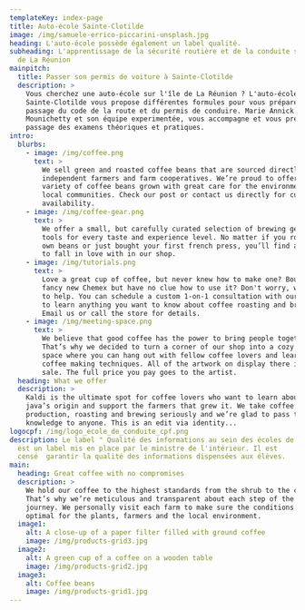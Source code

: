 ```yaml
---
templateKey: index-page
title: Auto-école Sainte-Clotilde
image: /img/samuele-errico-piccarini-unsplash.jpg
heading: L'auto-école possède également un label qualité.
subheading: L'apprentissage de la sécurité routière et de la conduite sur l'île
  de La Réunion
mainpitch:
  title: Passer son permis de voiture à Sainte-Clotilde
  description: >
    Vous cherchez une auto-école sur l'île de La Réunion ? L'auto-école
    Sainte-Clotilde vous propose différentes formules pour vous préparer au
    passage du code de la route et du permis de conduire. Marie Annick
    Mounichetty et son équipe experimentée, vous accompagne et vous prépare au
    passage des examens théoriques et pratiques.
intro:
  blurbs:
    - image: /img/coffee.png
      text: >
        We sell green and roasted coffee beans that are sourced directly from
        independent farmers and farm cooperatives. We’re proud to offer a
        variety of coffee beans grown with great care for the environment and
        local communities. Check our post or contact us directly for current
        availability.
    - image: /img/coffee-gear.png
      text: >
        We offer a small, but carefully curated selection of brewing gear and
        tools for every taste and experience level. No matter if you roast your
        own beans or just bought your first french press, you’ll find a gadget
        to fall in love with in our shop.
    - image: /img/tutorials.png
      text: >
        Love a great cup of coffee, but never knew how to make one? Bought a
        fancy new Chemex but have no clue how to use it? Don't worry, we’re here
        to help. You can schedule a custom 1-on-1 consultation with our baristas
        to learn anything you want to know about coffee roasting and brewing.
        Email us or call the store for details.
    - image: /img/meeting-space.png
      text: >
        We believe that good coffee has the power to bring people together.
        That’s why we decided to turn a corner of our shop into a cozy meeting
        space where you can hang out with fellow coffee lovers and learn about
        coffee making techniques. All of the artwork on display there is for
        sale. The full price you pay goes to the artist.
  heading: What we offer
  description: >
    Kaldi is the ultimate spot for coffee lovers who want to learn about their
    java’s origin and support the farmers that grew it. We take coffee
    production, roasting and brewing seriously and we’re glad to pass that
    knowledge to anyone. This is an edit via identity...
logocpf: /img/logo_ecole_de_conduite_cpf.png
description: Le label " Qualité des informations au sein des écoles de conduite"
  est un label mis en place par le ministre de l'intérieur. Il est
  censé  garantir la qualité des informations dispensées aux élèves.
main:
  heading: Great coffee with no compromises
  description: >
    We hold our coffee to the highest standards from the shrub to the cup.
    That’s why we’re meticulous and transparent about each step of the coffee’s
    journey. We personally visit each farm to make sure the conditions are
    optimal for the plants, farmers and the local environment.
  image1:
    alt: A close-up of a paper filter filled with ground coffee
    image: /img/products-grid3.jpg
  image2:
    alt: A green cup of a coffee on a wooden table
    image: /img/products-grid2.jpg
  image3:
    alt: Coffee beans
    image: /img/products-grid1.jpg
---
```

